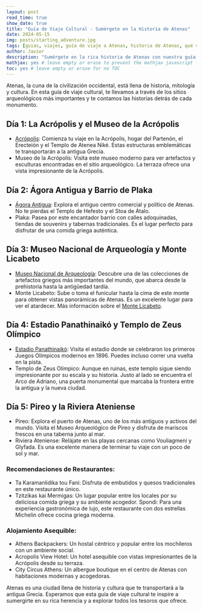 ```yaml
---
layout: post
read_time: true
show_date: true
title: "Guía de Viaje Cultural - Sumérgete en la Historia de Atenas"
date: 2024-05-15
img: posts/starting_adventure.jpg
tags: [guias, viajes, guía de viaje a Atenas, historia de Atenas, qué ver en Atenas, sitios arqueológicos de Atenas, turismo, cultural en Atenas, life]
author: Javier
description: "Sumérgete en la rica historia de Atenas con nuestra guía de viaje cultural. Descubre los sitios arqueológicos más importantes y las historias detrás de cada monumento."
mathjax: yes # leave empty or erase to prevent the mathjax javascript from loading
toc: yes # leave empty or erase for no TOC
---
```

Atenas, la cuna de la civilización occidental, está llena de historia, mitología y cultura. En esta guía de viaje cultural, te llevamos a través de los sitios arqueológicos más importantes y te contamos las historias detrás de cada monumento.

## Día 1: La Acrópolis y el Museo de la Acrópolis

- [Acrópolis](https://www.grecia.info/es/atenas/que-ver-en-atenas/acropolis/): Comienza tu viaje en la Acrópolis, hogar del Partenón, el Erecteión y el Templo de Atenea Niké. Estas estructuras emblemáticas te transportarán a la antigua Grecia.
- Museo de la Acrópolis: Visita este museo moderno para ver artefactos y esculturas encontradas en el sitio arqueológico. La terraza ofrece una vista impresionante de la Acrópolis.

## Día 2: Ágora Antigua y Barrio de Plaka

- [Ágora Antigua](https://www.worldhistory.org/trans/es/1-512/agora/): Explora el antiguo centro comercial y político de Atenas. No te pierdas el Templo de Hefesto y el Stoa de Átalo.
- Plaka: Pasea por este encantador barrio con calles adoquinadas, tiendas de souvenirs y tabernas tradicionales. Es el lugar perfecto para disfrutar de una comida griega auténtica.

## Día 3: Museo Nacional de Arqueología y Monte Licabeto

- [Museo Nacional de Arqueología](https://www.namuseum.gr): Descubre una de las colecciones de artefactos griegos más importantes del mundo, que abarca desde la prehistoria hasta la antigüedad tardía.
- Monte Licabeto: Sube o toma el funicular hasta la cima de este monte para obtener vistas panorámicas de Atenas. Es un excelente lugar para ver el atardecer. Más información sobre el [Monte Licabeto](https://helenizarte.com/grecia-continental/atica/atenas/monte-licabeto/).
 
## Día 4: Estadio Panathinaikó y Templo de Zeus Olímpico

- [Estadio Panathinaikó](https://www.panathenaicstadium.gr): Visita el estadio donde se celebraron los primeros Juegos Olímpicos modernos en 1896. Puedes incluso correr una vuelta en la pista.
- Templo de Zeus Olímpico: Aunque en ruinas, este templo sigue siendo impresionante por su escala y su historia. Justo al lado se encuentra el Arco de Adriano, una puerta monumental que marcaba la frontera entre la antigua y la nueva ciudad.

## Día 5: Pireo y la Riviera Ateniense

- Pireo: Explora el puerto de Atenas, uno de los más antiguos y activos del mundo. Visita el Museo Arqueológico de Pireo y disfruta de mariscos frescos en una taberna junto al mar.
- Riviera Ateniense: Relájate en las playas cercanas como Vouliagmeni y Glyfada. Es una excelente manera de terminar tu viaje con un poco de sol y mar.

### Recomendaciones de Restaurantes:
- Ta Karamanlidika tou Fani: Disfruta de embutidos y quesos tradicionales en este restaurante único.
- Tzitzikas kai Mermigas: Un lugar popular entre los locales por su deliciosa comida griega y su ambiente acogedor.
Spondi: Para una experiencia gastronómica de lujo, este restaurante con dos estrellas Michelin ofrece cocina griega moderna.

### Alojamiento Asequible:
- Athens Backpackers: Un hostal céntrico y popular entre los mochileros con un ambiente social.
- Acropolis View Hotel: Un hotel asequible con vistas impresionantes de la Acrópolis desde su terraza.
- City Circus Athens: Un albergue boutique en el centro de Atenas con habitaciones modernas y acogedoras.

Atenas es una ciudad llena de historia y cultura que te transportará a la antigua Grecia. Esperamos que esta guía de viaje cultural te inspire a sumergirte en su rica herencia y a explorar todos los tesoros que ofrece.
